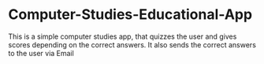 # Computer-Studies-Educational-App
This is a simple computer studies app, that quizzes the user and gives scores depending on the correct answers. It also sends the correct answers to the user via Email
